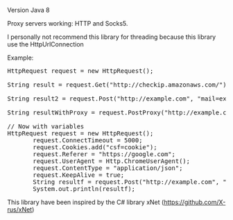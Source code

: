 Version Java 8

Proxy servers working: HTTP and Socks5.

I personally not recommend this library for threading because this library use the HttpUrlConnection

Example:
<pre>
HttpRequest request = new HttpRequest();

String result = request.Get("http://checkip.amazonaws.com/").toString();

String result2 = request.Post("http://example.com", "mail=example@gmail.com&password=pass");

String resultWithProxy = request.PostProxy("http://example.com", "mail=example@gmail.com&password=pass", "179.0.0.0:8080", Proxy.Type.HTTP);

// Now with variables
HttpRequest request = new HttpRequest();
       request.ConnectTimeout = 5000;
       request.Cookies.add("csf=cookie");
       request.Referer = "https://google.com";
       request.UserAgent = Http.ChromeUserAgent();
       request.ContentType = "application/json";
       request.KeepAlive = true;
       String resultf = request.Post("http://example.com", "mail=example@gmail.com&password=pass").toString();
       System.out.println(resultf);
</pre>

This library have been inspired by the C# library xNet (https://github.com/X-rus/xNet)
